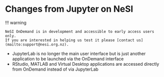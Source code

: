 # Changes from Jupyter on NeSI

!!! warning

    NeSI OnDemand is in development and accessible to early access users only.
    If you are interested in helping us test it please [contact us](mailto:support@nesi.org.nz).

- JupyterLab is no longer the main user interface but is just another application to be launched via the OnDemand interface
- RStudio, MATLAB and Virtual Desktop applications are accessed directly from OnDemand instead of via JupyterLab
